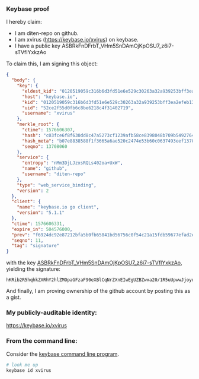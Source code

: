 ### Keybase proof

I hereby claim:

  * I am diten-repo on github.
  * I am xvirus (https://keybase.io/xvirus) on keybase.
  * I have a public key ASBRkFnDFrbT_VHm5SnDAmOjKpOSU7_z6i7-sTVfIYxkzAo

To claim this, I am signing this object:

```json
{
  "body": {
    "key": {
      "eldest_kid": "0120519059c316b6d3fd51e6e529c30263a32a939253bff3ea2efeb1355f218c64cc0a",
      "host": "keybase.io",
      "kid": "0120519059c316b6d3fd51e6e529c30263a32a939253bff3ea2efeb1355f218c64cc0a",
      "uid": "52ce2f55d0fb6c8be6218c4f31402719",
      "username": "xvirus"
    },
    "merkle_root": {
      "ctime": 1576606307,
      "hash": "c03fce6f8f630dd8c47a5273cf1239afb58ce8398048b709b54927648a4672fbe43de29b88d925c51c2fda7c4301fb940241b813d6149af5acb863d94644fae4",
      "hash_meta": "b07e8838588f1f3665a6ae520c2474e53b60c0637493eef13708db99f46c5438",
      "seqno": 13708060
    },
    "service": {
      "entropy": "nMm3DjLJzxsRQLs402oa+UxW",
      "name": "github",
      "username": "diten-repo"
    },
    "type": "web_service_binding",
    "version": 2
  },
  "client": {
    "name": "keybase.io go client",
    "version": "5.1.1"
  },
  "ctime": 1576606331,
  "expire_in": 504576000,
  "prev": "f6924dc92e87212bfa5b0fb65841bd56756c0f54c21a15fdb59677efad2eb0bb",
  "seqno": 11,
  "tag": "signature"
}
```

with the key [ASBRkFnDFrbT_VHm5SnDAmOjKpOSU7_z6i7-sTVfIYxkzAo](https://keybase.io/xvirus), yielding the signature:

```
hKRib2R5hqhkZXRhY2hlZMOpaGFzaF90eXBlCqNrZXnEIwEgUZBZwxa20/1R5uUpwwJjoyqTklO/8+ou/rE1XyGMZMwKp3BheWxvYWTESpcCC8Qg9pJNyS6HISv6Ww+2WEG9VnVsD1TCGhX9tZZ3760usLvEIHaxX6VzyXMOmWy6rlHZjilcUbePQjUY3CwSh9W3jHq9AgHCo3NpZ8RAazzqYeP0Hqrp+FPEVd+Skjzy6PFAOFGkEZUVhQTwwVzVt49rhaK6LYDs0PeKEY0jZ9Xj1SGcZQWC4I3r5iAiAqhzaWdfdHlwZSCkaGFzaIKkdHlwZQildmFsdWXEIAZjUNRnwi0ZjwyUuEgYtW3eG5x1VA/ohxjvCUEN3P5mo3RhZ80CAqd2ZXJzaW9uAQ==

```

And finally, I am proving ownership of the github account by posting this as a gist.

### My publicly-auditable identity:

https://keybase.io/xvirus

### From the command line:

Consider the [keybase command line program](https://keybase.io/download).

```bash
# look me up
keybase id xvirus
```
